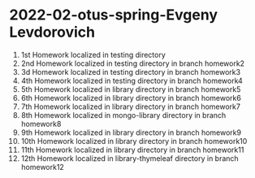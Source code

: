 # 2022-02-otus-spring-Evgeny Levdorovich
1. 1st Homework localized in testing directory
2. 2nd Homework localized in testing directory in branch homework2
3. 3d Homework localized in testing directory in branch homework3
4. 4th Homework localized in testing directory in branch homework4
5. 5th Homework localized in library directory in branch homework5
6. 6th Homework localized in library directory in branch homework6
7. 7th Homework localized in library directory in branch homework7
8. 8th Homework localized in mongo-library directory in branch homework8
9. 9th Homework localized in library directory in branch homework9
10. 10th Homework localized in library directory in branch homework10
11. 11th Homework localized in library directory in branch homework11
12. 12th Homework localized in library-thymeleaf directory in branch homework12
